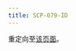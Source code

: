 ```yaml
---
title: SCP-079-ID
---
```


<link rel="stylesheet" href="/css/chinese.css">

重定向至[该页面](/id/)。
<script>window.location.replace("/id/");</script>
